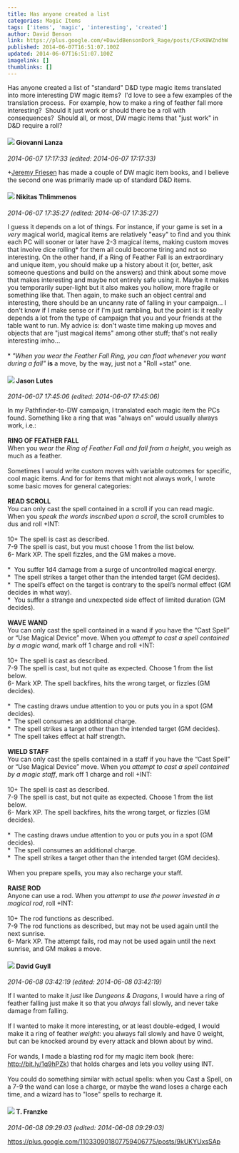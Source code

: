 ```yaml
---
title: Has anyone created a list
categories: Magic Items
tags: ['items', 'magic', 'interesting', 'created']
author: David Benson
link: https://plus.google.com/+DavidBensonDork_Rage/posts/CFxK8WZndhW
published: 2014-06-07T16:51:07.100Z
updated: 2014-06-07T16:51:07.100Z
imagelink: []
thumblinks: []
---
```


Has anyone created a list of &quot;standard&quot; D&amp;D type magic items translated into more interesting DW magic items?  I&#39;d love to see a few examples of the translation process.  For example, how to make a ring of feather fall more interesting?  Should it just work or should there be a roll with consequences?  Should all, or most, DW magic items that &quot;just work&quot; in D&amp;D require a roll?
<div id='comment z12mx1oyakexdjdu322kgvpg3prxxfbr304'>
  <h4><img src='{{site.baseurl}}//images/avatars/102768177673605279668_photo.jpg'> Giovanni Lanza</h4>
      <p><cite>2014-06-07 17:17:33 (edited: 2014-06-07 17:17:33)</cite></p>
        <p><span class="proflinkWrapper"><span class="proflinkPrefix">+</span><a class="proflink" href="https://plus.google.com/112258979021033246325" oid="112258979021033246325">Jeremy Friesen</a></span> has made a couple of DW magic item books, and I believe the second one was primarily made up of standard D&amp;D items.</p>
</div>
        

<div id='comment z12mx1oyakexdjdu322kgvpg3prxxfbr304'>
  <h4><img src='{{site.baseurl}}//images/avatars/103447617849846007337_photo.jpg'> Nikitas Thlimmenos</h4>
      <p><cite>2014-06-07 17:35:27 (edited: 2014-06-07 17:35:27)</cite></p>
        <p>I guess it depends on a lot of things. For instance, if your game is set in a <i>very</i> magical world, magical items are relatively &quot;easy&quot; to find and you think each PC will sooner or later have 2-3 magical items, making custom moves that involve dice rolling* for them all could become tiring and not so interesting. On the other hand, if a Ring of Feather Fall is an extraordinary and unique item, you should make up a history about it (or, better, ask someone questions and build on the answers) and think about some move that makes interesting and maybe not entirely safe using it. Maybe it makes you temporarily super-light but it also makes you hollow, more fragile or something like that. Then again, to make such an object central and interesting, there should be an uncanny rate of falling in your campaign... I don&#39;t know if I make sense or if I&#39;m just rambling, but the point is: it really depends a lot from the type of campaign that you and your friends at the table want to run. My advice is: don&#39;t waste time making up moves and objects that are &quot;just magical items&quot; among other stuff; that&#39;s not really interesting imho...<br /><br />* <i>&quot;When you wear the Feather Fall Ring, you can float whenever you want during a fall&quot;</i> <b>is</b> a move, by the way, just not a &quot;Roll +stat&quot; one.</p>
</div>
        

<div id='comment z12mx1oyakexdjdu322kgvpg3prxxfbr304'>
  <h4><img src='{{site.baseurl}}//images/avatars/115657313205562994919_photo.jpg'> Jason Lutes</h4>
      <p><cite>2014-06-07 17:45:06 (edited: 2014-06-07 17:45:06)</cite></p>
        <p>In my Pathfinder-to-DW campaign, I translated each magic item the PCs found. Something like a ring that was &quot;always on&quot; would usually always work, i.e.:<br /><br /><b>RING OF FEATHER FALL</b><br />When you <i>wear the Ring of Feather Fall and fall from a height</i>, you weigh as much as a feather.<br /><br />Sometimes I would write custom moves with variable outcomes for specific, cool magic items. And for for items that might not always work, I wrote some basic moves for general categories:<br /><br /><b>READ SCROLL</b><br />You can only cast the spell contained in a scroll if you can read magic. When you <i>speak the words inscribed upon a scroll</i>, the scroll crumbles to dus and roll +INT:<br /><br />	10+	The spell is cast as described.<br />	7-9	The spell is cast, but you must choose 1 from the list below.<br />	6-	Mark XP. The spell fizzles, and the GM makes a move.<br /><br />	*  You suffer 1d4 damage from a surge of uncontrolled magical energy.<br />	*  The spell strikes a target other than the intended target (GM decides).<br />	*  The spell’s effect on the target is contrary to the spell’s normal effect (GM decides in what way).<br />	*  You suffer a strange and unexpected side effect of limited duration (GM decides).<br /><br /><b>WAVE WAND</b><br />You can only cast the spell contained in a wand if you have the “Cast Spell” or “Use Magical Device” move. When you <i>attempt to cast a spell contained by a magic wand</i>, mark off 1 charge and roll +INT:<br /><br />	10+	The spell is cast as described.<br />	7-9	The spell is cast, but not quite as expected. Choose 1 from the list below.<br />	6-	Mark XP. The spell backfires, hits the wrong target, or fizzles (GM decides).<br /><br />	*  The casting draws undue attention to you or puts you in a spot (GM decides).<br />	*  The spell consumes an additional charge.<br />	*  The spell strikes a target other than the intended target (GM decides).<br />	*  The spell takes effect at half strength.<br /><br /><b>WIELD STAFF</b><br />You can only cast the spells contained in a staff if you have the “Cast Spell” or “Use Magical Device” move. When you <i>attempt to cast a spell contained by a magic staff</i>, mark off 1 charge and roll +INT:<br /><br />	10+	The spell is cast as described.<br />	7-9	The spell is cast, but not quite as expected. Choose 1 from the list below.<br />	6-	Mark XP. The spell backfires, hits the wrong target, or fizzles (GM decides).<br /><br />	*  The casting draws undue attention to you or puts you in a spot (GM decides).<br />	*  The spell consumes an additional charge.<br />	*  The spell strikes a target other than the intended target (GM decides).<br /><br />When you prepare spells, you may also recharge your staff.<br /><br /><b>RAISE ROD</b><br />Anyone can use a rod. When you <i>attempt to use the power invested in a magical rod</i>, roll +INT:<br /><br />	10+	The rod functions as described.<br />	7-9	The rod functions as described, but may not be used again until the next sunrise.<br />	6-	Mark XP. The attempt fails, rod may not be used again until the next sunrise, and GM makes a move.</p>
</div>
        

<div id='comment z12mx1oyakexdjdu322kgvpg3prxxfbr304'>
  <h4><img src='{{site.baseurl}}//images/avatars/117134143142507309944_photo.jpg'> David Guyll</h4>
      <p><cite>2014-06-08 03:42:19 (edited: 2014-06-08 03:42:19)</cite></p>
        <p>If I wanted to make it <i>just</i> like <i>Dungeons &amp; Dragons</i>, I would have a ring of feather falling just make it so that you <i>always</i> fall slowly, and never take damage from falling. <br /><br />If I wanted to make it more interesting, or at least double-edged, I would make it a ring of feather <i>weight</i>: you always fall slowly and have 0 weight, but can be knocked around by every attack and blown about by wind.<br /><br />For wands, I made a blasting rod for my magic item book (here: <a href="http://bit.ly/1q9hPZk" class="ot-anchor">http://bit.ly/1q9hPZk</a>) that holds charges and lets you volley using INT. <br /><br />You could do something similar with actual spells: when you Cast a Spell, on a 7-9 the wand can lose a charge, or maybe the wand loses a charge each time, and a wizard has to &quot;lose&quot; spells to recharge it.</p>
</div>
        

<div id='comment z12mx1oyakexdjdu322kgvpg3prxxfbr304'>
  <h4><img src='{{site.baseurl}}//images/avatars/110330901807759406775_photo.jpg'> T. Franzke</h4>
      <p><cite>2014-06-08 09:29:03 (edited: 2014-06-08 09:29:03)</cite></p>
        <p><a href="https://plus.google.com/110330901807759406775/posts/9kUKYUxsSAp" class="ot-anchor">https://plus.google.com/110330901807759406775/posts/9kUKYUxsSAp</a> </p>
</div>
        